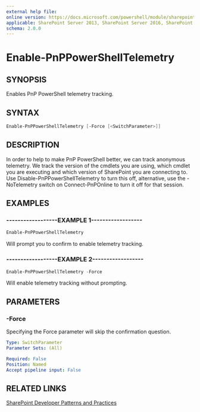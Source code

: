 ```yaml
---
external help file:
online version: https://docs.microsoft.com/powershell/module/sharepoint-pnp/enable-pnppowershelltelemetry
applicable: SharePoint Server 2013, SharePoint Server 2016, SharePoint Server 2019, SharePoint Online
schema: 2.0.0
---
```


# Enable-PnPPowerShellTelemetry

## SYNOPSIS
Enables PnP PowerShell telemetry tracking.

## SYNTAX

```powershell
Enable-PnPPowerShellTelemetry [-Force [<SwitchParameter>]]
```

## DESCRIPTION
In order to help to make PnP PowerShell better, we can track anonymous telemetry. We track the version of the cmdlets you are using, which cmdlet you are executing and which version of SharePoint you are connecting to. Use Disable-PnPPowerShellTelemetry to turn this off, alternative, use the -NoTelemetry switch on Connect-PnPOnline to turn it off for that session.

## EXAMPLES

### ------------------EXAMPLE 1------------------
```powershell
Enable-PnPPowerShellTelemetry
```

Will prompt you to confirm to enable telemetry tracking.

### ------------------EXAMPLE 2------------------
```powershell
Enable-PnPPowerShellTelemetry -Force
```

Will enable telemetry tracking without prompting.

## PARAMETERS

### -Force
Specifying the Force parameter will skip the confirmation question.

```yaml
Type: SwitchParameter
Parameter Sets: (All)

Required: False
Position: Named
Accept pipeline input: False
```

## RELATED LINKS

[SharePoint Developer Patterns and Practices](https://aka.ms/sppnp)
